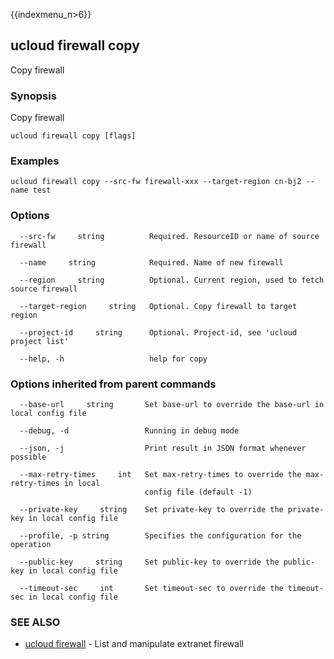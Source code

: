 {{indexmenu_n>6}}

## ucloud firewall copy

Copy firewall

### Synopsis

Copy firewall

```
ucloud firewall copy [flags]
```

### Examples

```
ucloud firewall copy --src-fw firewall-xxx --target-region cn-bj2 --name test
```

### Options

```
  --src-fw     string          Required. ResourceID or name of source firewall 

  --name     string            Required. Name of new firewall 

  --region     string          Optional. Current region, used to fetch source firewall 

  --target-region     string   Optional. Copy firewall to target region 

  --project-id     string      Optional. Project-id, see 'ucloud project list' 

  --help, -h                   help for copy 

```

### Options inherited from parent commands

```
  --base-url     string       Set base-url to override the base-url in local config file 

  --debug, -d                 Running in debug mode 

  --json, -j                  Print result in JSON format whenever possible 

  --max-retry-times     int   Set max-retry-times to override the max-retry-times in local
                              config file (default -1) 

  --private-key     string    Set private-key to override the private-key in local config file 

  --profile, -p string        Specifies the configuration for the operation 

  --public-key     string     Set public-key to override the public-key in local config file 

  --timeout-sec     int       Set timeout-sec to override the timeout-sec in local config file 

```

### SEE ALSO

* [ucloud firewall](developer/cli/cmd/ucloud/firewall)	 - List and manipulate extranet firewall

